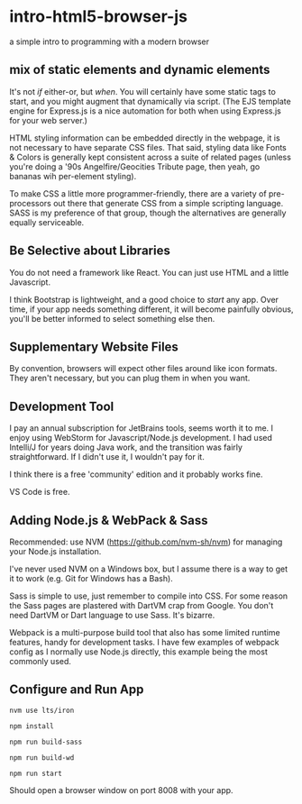 # intro-html5-browser-js

a simple intro to programming with a modern browser

## mix of static elements and dynamic elements

It's not <i>if</i> either-or, but <i>when</i>. You will certainly have some static tags to start, and you might augment that dynamically via script. (The EJS template engine for Express.js is a nice automation for both when using Express.js for your web server.)

HTML styling information can be embedded directly in the webpage, it is not necessary to have separate CSS files. That said, styling data like Fonts & Colors is generally kept consistent across a suite of related pages (unless you're doing a '90s Angelfire/Geocities Tribute page, then yeah, go bananas wih per-element styling). 

To make CSS a little more programmer-friendly, there are a variety of pre-processors out there that generate CSS from a simple scripting language. SASS is my preference of that group, though the alternatives are generally equally serviceable.

## Be Selective about Libraries

You do not need a framework like React. You can just use HTML and a little Javascript.

I think Bootstrap is lightweight, and a good choice to *start* any app. Over time, if your app needs something different, it will become painfully obvious, you'll be better informed to select something else then.

## Supplementary Website Files

By convention, browsers will expect other files around like icon formats. They aren't necessary, but you can plug them in when you want.

## Development Tool

I pay an annual subscription for JetBrains tools, seems worth it to me. I enjoy using WebStorm for Javascript/Node.js development. I had used Intelli/J for years doing Java work, and the transition was fairly straightforward. If I didn't use it, I wouldn't pay for it.

I think there is a free 'community' edition and it probably works fine.

VS Code is free.

## Adding Node.js & WebPack & Sass

Recommended: use NVM (https://github.com/nvm-sh/nvm) for managing your Node.js installation.

I've never used NVM on a Windows box, but I assume there is a way to get it to work (e.g. Git for Windows has a Bash).

Sass is simple to use, just remember to compile into CSS. For some reason the Sass pages are plastered with DartVM crap from Google. You don't need DartVM or Dart language to use Sass. It's bizarre.

Webpack is a multi-purpose build tool that also has some limited runtime features, handy for development tasks. I have few examples of webpack config as I normally use Node.js directly, this example being the most commonly used.

## Configure and Run App

<code>nvm use lts/iron</code>

<code>npm install</code>

<code>npm run build-sass</code>

<code>npm run build-wd</code>

<code>npm run start</code>

Should open a browser window on port 8008 with your app.

